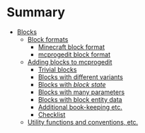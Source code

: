 # Summary

- [Blocks](./blocks.md)
    - [Block formats]()
        - [Minecraft block format](blocks/formats/minecraft.md)
        - [mcprogedit block format](blocks/formats/mcprogedit.md)
    - [Adding blocks to mcprogedit]()
        - [Trivial blocks]()
        - [Blocks with different variants]()
        - [Blocks with _block state_]()
        - [Blocks with many parameters]()
        - [Blocks with block entity data]()
        - [Additional book-keeping etc.]()
        - [Checklist](blocks/adding/checklist.md)
    - [Utility functions and conventions, etc.]()
